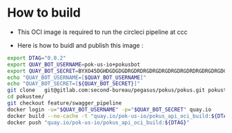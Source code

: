 # How to build

* This OCI image is required to run the circleci pipeline at ccc

* Here is how to buidl and publish this image :

```bash
export DTAG="0.0.2"
export QUAY_BOT_USERNAME=pok-us-io+pokusbot
export QUAY_BOT_SECRET=BYXO45DGHDGDGDGDRGDRDRGDRGDRGDRGDRGDRDRGDRGDRGDGDRGZ96DOXR4
echo "QUAY_BOT_USERNAME=[$QUAY_BOT_USERNAME]"
echo "QUAY_BOT_SECRET=[${QUAY_BOT_SECRET}]"
git clone	git@gitlab.com:second-bureau/pegasus/pokus/pokus.git pokustee/
cd pokustee/
git checkout feature/swagger_pipeline
docker login -u="$QUAY_BOT_USERNAME" -p="$QUAY_BOT_SECRET" quay.io
docker build --no-cache -t "quay.io/pok-us-io/pokus_api_oci_build:${DTAG}" -f .circleci/docker/library/dind/Dockerfile ./.circleci/docker/library/dind/
docker push "quay.io/pok-us-io/pokus_api_oci_build:${DTAG}"
```
